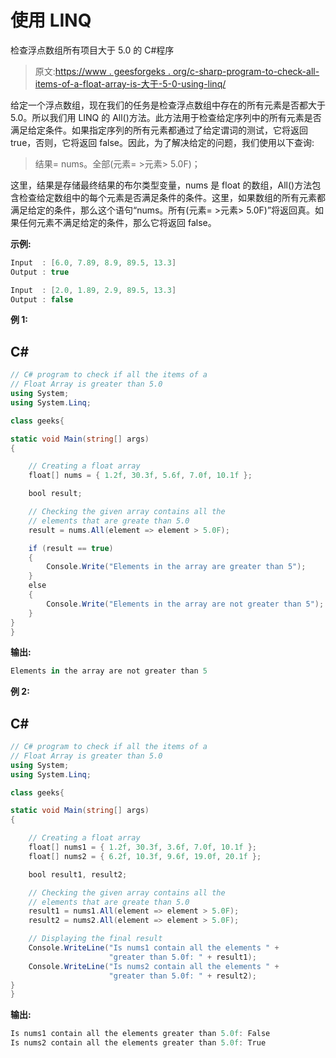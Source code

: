 # 使用 LINQ

检查浮点数组所有项目大于 5.0 的 C#程序

> 原文:[https://www . geesforgeks . org/c-sharp-program-to-check-all-items-of-a-float-array-is-大于-5-0-using-linq/](https://www.geeksforgeeks.org/c-sharp-program-to-check-all-items-of-a-float-array-is-greater-than-5-0-using-linq/)

给定一个浮点数组，现在我们的任务是检查浮点数组中存在的所有元素是否都大于 5.0。所以我们用 LINQ 的 All()方法。此方法用于检查给定序列中的所有元素是否满足给定条件。如果指定序列的所有元素都通过了给定谓词的测试，它将返回 true，否则，它将返回 false。因此，为了解决给定的问题，我们使用以下查询:

> 结果= nums。全部(元素= >元素> 5.0F)；

这里，结果是存储最终结果的布尔类型变量，nums 是 float 的数组，All()方法包含检查给定数组中的每个元素是否满足条件的条件。这里，如果数组的所有元素都满足给定的条件，那么这个语句“nums。所有(元素= >元素> 5.0F)”将返回真。如果任何元素不满足给定的条件，那么它将返回 false。

**示例:**

```cs
Input  : [6.0, 7.89, 8.9, 89.5, 13.3]
Output : true

Input  : [2.0, 1.89, 2.9, 89.5, 13.3]
Output : false
```

**例 1:**

## C#

```cs
// C# program to check if all the items of a 
// Float Array is greater than 5.0
using System;
using System.Linq;

class geeks{

static void Main(string[] args)
{

    // Creating a float array
    float[] nums = { 1.2f, 30.3f, 5.6f, 7.0f, 10.1f };

    bool result;

    // Checking the given array contains all the
    // elements that are greate than 5.0
    result = nums.All(element => element > 5.0F);

    if (result == true)
    {
        Console.Write("Elements in the array are greater than 5");
    }
    else
    {
        Console.Write("Elements in the array are not greater than 5");
    }
}
}
```

**输出:**

```cs
Elements in the array are not greater than 5
```

**例 2:**

## C#

```cs
// C# program to check if all the items of a 
// Float Array is greater than 5.0
using System;
using System.Linq;

class geeks{

static void Main(string[] args)
{

    // Creating a float array
    float[] nums1 = { 1.2f, 30.3f, 3.6f, 7.0f, 10.1f };
    float[] nums2 = { 6.2f, 10.3f, 9.6f, 19.0f, 20.1f };

    bool result1, result2;

    // Checking the given array contains all the
    // elements that are greate than 5.0
    result1 = nums1.All(element => element > 5.0F);
    result2 = nums2.All(element => element > 5.0F);

    // Displaying the final result
    Console.WriteLine("Is nums1 contain all the elements " + 
                      "greater than 5.0f: " + result1);
    Console.WriteLine("Is nums2 contain all the elements " + 
                      "greater than 5.0f: " + result2);
}
}
```

**输出:**

```cs
Is nums1 contain all the elements greater than 5.0f: False
Is nums2 contain all the elements greater than 5.0f: True
```